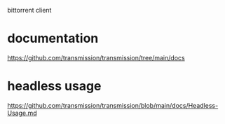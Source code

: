 bittorrent client

# documentation

<https://github.com/transmission/transmission/tree/main/docs>

# headless usage

<https://github.com/transmission/transmission/blob/main/docs/Headless-Usage.md>
